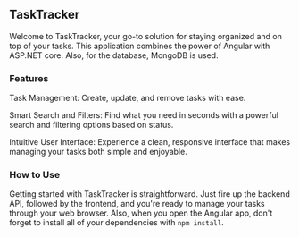 ## TaskTracker

Welcome to TaskTracker, your go-to solution for staying organized and on top of your tasks. This application combines the power of Angular with ASP.NET core. Also, for the database, MongoDB is used.

### Features

Task Management: Create, update, and remove tasks with ease.

Smart Search and Filters: Find what you need in seconds with a powerful search and filtering options based on status.

Intuitive User Interface: Experience a clean, responsive interface that makes managing your tasks both simple and enjoyable.

### How to Use

Getting started with TaskTracker is straightforward. Just fire up the backend API, followed by the frontend, and you're ready to manage your tasks through your web browser. Also, when you open the Angular app, don't forget to install all of your dependencies with `npm install`.
